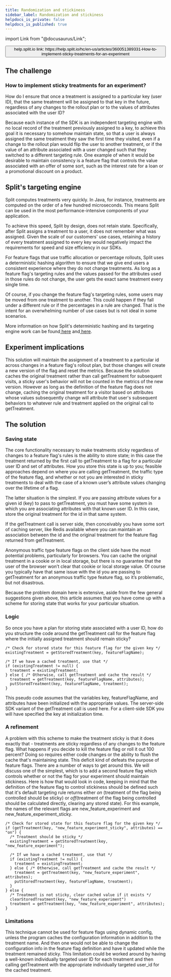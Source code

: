 ```yaml
---
title: Randomization and stickiness
sidebar_label: Randomization and stickiness
helpdocs_is_private: false
helpdocs_is_published: true
---
```


import Link from "@docusaurus/Link";

<p>
  <button style={{borderRadius:'8px', border:'1px', fontFamily:'Courier New', fontWeight:'800', textAlign:'left'}}> help.split.io link: https://help.split.io/hc/en-us/articles/360051389331-How-to-implement-sticky-treatments-for-an-experiment </button>
</p>

<h2 id="h_01JENPSA4T0KQX92J4WFHKGQAM">The challenge</h2>

### How to implement sticky treatments for an experiment?

  How do I ensure that once a treatment is assigned to a particular key (user ID), that the same treatment will be assigned to that key in the future, regardless of any changes to the rollout plan or to the values of attributes associated with the user ID?

<p>
  Because each instance of the SDK is an independent targeting engine with no local record of the treatment previously assigned to a key, to achieve this goal it is necessary to somehow maintain state, so that a user is always assigned the same treatment they saw the first time they visited, even if a change to the rollout plan would flip the user to another treatment, or if the value of an attribute associated with a user changed such that they switched to a different targeting rule. One example of when it would be desirable to maintain consistency is a feature flag that controls the value associated with an offer of some sort, such as the interest rate for a loan or a promotional discount on a product.
</p>
<h2 id="h_01JENPSA4T8YX8Y0YKWNNBBTPM">Split's targeting engine</h2>
<p>
  Split computes treatments very quickly. In Java, for instance, treatments are computed on the order of a few hundred microseconds. This means Split can be used in the most performance-intensive components of your application.
</p>
<p>
  To achieve this speed, Split by design, does not retain state. Specifically, after Split assigns a treatment to a user, it does not remember what was assigned. Given the scale of our customers' use cases, retaining a history of every treatment assigned to every key would negatively impact the requirements for speed and size efficiency in our SDKs.
</p>
<p>
  For feature flags that use traffic allocation or percentage rollouts, Split uses a deterministic hashing algorithm to ensure that we give end users a consistent experience where they do not change treatments. As long as a feature flag's targeting rules and the values passed for the attributes used in those rules do not change, the user gets the exact same treatment every single time.
</p>
<p>
  Of course, if you change the feature flag's targeting rules, some users may be moved from one treatment to another. This could happen if they fall under a different rule or if the percentages in a rule are changed. That is the intent for an overwhelming number of use cases but is not ideal in some scenarios.
</p>
<p>
  More information on how Split's deterministic hashing and its targeting engine work can be found<a href="https://help.split.io/hc/en-us/articles/360043397251-Split-and-Consistent-Assignment-of-Treatments"> here</a> and<a href="https://help.split.io/hc/en-us/articles/360030024391-How-does-Split-ensure-a-consistent-user-experience-"> here</a>.
</p>
<h2 id="h_01JENPSA4TN0EXTJ4N3EWQZK0N">
  Experiment implications
</h2>
<p>
  This solution will maintain the assignment of a treatment to a particular id across changes in a feature flag's rollout plan, but those changes will create a new version of the flag and reset the metrics. Because the solution caches the original treatment rather than call getTreatment for subsequent visits, a sticky user's behavior will not be counted in the metrics of the new version. However as long as the definition of the feature flag does not change, caching the original treatment for a visitor based on attributes whose values subsequently change will attribute that user's subsequent behaviors to whatever rule and treatment applied on the original call to getTreatment.
</p>
<h2 id="h_01JENPSA4TVDJ0J4D21CHDR1NN">The solution</h2>
<h3 id="h_01JENPSA4T18505N0EMQGC4YKT">
  Saving state
</h3>
<p>
  The core functionality necessary to make treatments sticky regardless of changes to a feature flag's rules is the ability to store state; in this case the treatment returned by the first call to getTreatment to a flag for a particular user ID and set of attributes. How you store this state is up to you; feasible approaches depend on where you are calling getTreatment, the traffic type of the feature flag, and whether or not you are interested in sticky treatments to deal with the case of a known user’s attribute values changing over the lifetime of a flag.
</p>
<p>
  The latter situation is the simplest. If you are passing attribute values for a given id (key) to pass to getTreatment, you must have some system in which you are associating attributes with that known user ID. In this case, store the original treatment for the id in that same system.
</p>
<p>
  If the getTreatment call is server side, then conceivably you have some sort of caching server, like Redis available where you can maintain an association between the id and the original treatment for the feature flag returned from getTreatment.
</p>
<p>
  Anonymous traffic type feature flags on the client side have the most potential problems, particularly for browsers. You can cache the original treatment in a cookie or in local storage, but there is no guarantee that the user of the browser won’t clear that cookie or local storage value. Of course you typically have that same issue with the id you are passing to getTreatment for an anonymous traffic type feature flag, so it’s problematic, but not disastrous.
</p>
<p>
  Because the problem domain here is extensive, aside from the few general suggestions given above, this article assumes that you have come up with a scheme for storing state that works for your particular situation.
</p>
<h3 id="h_01JENPSA4TYFJ3YC7P8MRFCPFB">
  Logic
</h3>
<p>
  So once you have a plan for storing state associated with a user ID, how do you structure the code around the getTreatment call for the feature flag where the initially assigned treatment should remain sticky?
</p>

```
/* Check for stored state for this feature flag for the given key */
existingTreatment = getStoredTreatment(key, featureFlagName);

/* If we have a cached treatment, use that */
if (existingTreatment != null) {
  treatment = existingTreatment;
} else { /* Otherwise, call getTreatment and cache the result */
  treatment = getTreatment(key, featureFlagName, attributes);
  putStoredTreatment(key, featureFlagName, treatment);
}
```

<p>
  This pseudo code assumes that the variables key, featureFlagName, and attributes have been initialized with the appropriate values. The server-side SDK variant of the getTreatment call is used here. For a client-side SDK you will have specified the key at initialization time.
</p>

###  A refinement

<p>
  A problem with this scheme to make the treatment sticky is that it does exactly that - treatments are sticky regardless of any changes to the feature flag. What happens if you decide to kill the feature flag or roll it out 100 percent? Doing so requires either code changes or the ability to flush the cache that's maintaining state. This deficit kind of defeats the purpose of feature flags. There are a number of ways to get around this. We will discuss one of the simplest, which is to add a second feature flag which controls whether or not the flag for your experiment should maintain stickiness. Here is how that would look in code, keeping in mind that the definition of the feature flag to control stickiness should be defined such that it's default targeting rule returns either <em>on</em> (treatment of the flag being controlled should be sticky) or <em>off</em>(treatment of the flag being controlled should be calculated directly, clearing any stored state). For this example, the names of the relevant flags are new_feature_experiment and new_feature_experiment_sticky.
</p>

```
/* Check for stored state for this feature flag for the given key */
if (getTreatment(key, "new_feature_experiment_sticky", attributes) == "on") {
  /* Treatment should be sticky */
  existingTreatment = getStoredTreatment(key, "new_feature_experiment");
          
  /* If we have a cached treatment, use that */
  if (existingTreatment != null) {
    treatment = existingTreatment;
  } else { /* Otherwise, call getTreatment and cache the result */
    treatment = getTreatment(key, "new_feature_experiment", attributes);
    putStoredTreatment(key, featureFlagName, treatment);
  }
} else {
  /* Treatment is not sticky, clear cached value if it exists */
  clearStoredTreatment(key, "new_feature_experiment")
  treatment = getTreatment(key, "new_feature_experiment", attributes);
}
```

### Limitations

<p>
  This technique cannot be used for feature flags using dynamic config, unless the program caches the configuration information in addition to the treatment name. And then one would not be able to change the configuration info in the feature flag definition and have it updated while the treatment remained sticky. This limitation could be worked around by having a well-known individually targeted user ID for each treatment and then calling getTreatment with the appropriate individually targeted user_id for the cached treatment.
</p>